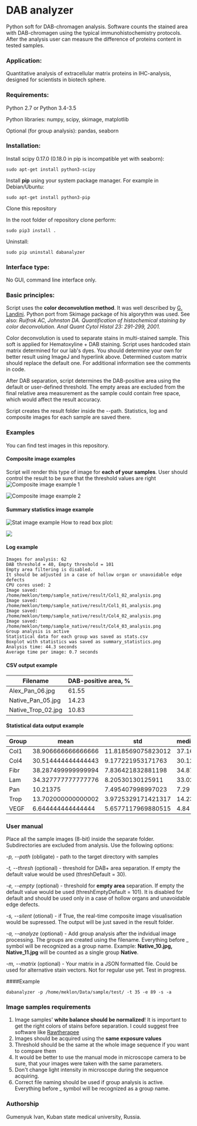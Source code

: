 # DAB analyzer
Python soft for DAB-chromagen analysis. Software counts the stained area with DAB-chromagen using the typical immunohistochemistry protocols. After the analysis user can measure the difference of proteins content in tested samples.

### Application:
Quantitative analysis of extracellular matrix proteins in IHC-analysis, designed for scientists in biotech sphere. 

### Requirements:
Python 2.7 or Python 3.4-3.5

Python libraries: numpy, scipy, skimage, matplotlib

Optional (for group analysis): pandas, seaborn

### Installation:
Install scipy 0.17.0 (0.18.0 in pip is incompatible yet with seaborn):

```
sudo apt-get install python3-scipy
```

Install **pip** using your system package manager. For example in Debian/Ubuntu:

```
sudo apt-get install python3-pip
```

Clone this repository

In the root folder of repository clone perform:

```
sudo pip3 install .
```

Uninstall:
```
sudo pip uninstall dabanalyzer
```

### Interface type:
No GUI, command line interface only.

### Basic principles:
Script uses the **color deconvolution method**. It was well described by [G. Landini](http://www.mecourse.com/landinig/software/cdeconv/cdeconv.html). Python port from Skimage package of his algorythm was used. See also: *Ruifrok AC, Johnston DA. Quantification of histochemical staining by color deconvolution. Anal Quant Cytol Histol 23: 291-299, 2001.*

Color deconvolution is used to separate stains in multi-stained sample. This soft is applied for Hematoxyline + DAB staining. Script uses hardcoded stain matrix determined for our lab's dyes. You should determine your own for better result using ImageJ and hyperlink above. Determined custom matrix should replace the default one. For additional information see the comments in code.

After DAB separation, script determines the DAB-positive area using the default or user-defined threshold. The empty areas are excluded from the final relative area measurement as the sample could contain free space, which would affect the result accuracy.

Script creates the result folder inside the --path. Statistics, log and composite images for each sample are saved there.
### Examples
You can find test images in this repository.

#### Composite image examples
Script will render this type of image for **each of your samples**. User should control the result to be sure that the threshold values are right
![Composite image example 1](https://github.com/meklon/DAB_analyzer/blob/master/test%20images/result%20example/Native_Pan_05_analysis.png "Composite image example")

![Composite image example 2](https://github.com/meklon/DAB_analyzer/blob/master/test%20images/result%20example/Alex_Pan_08_analysis.png "Composite image example")

#### Summary statistics image example
![Stat image example](https://github.com/meklon/DAB_analyzer/blob/master/test%20images/result%20example/summary_statistics.png "Stat image example")
How to read box plot:

![](http://i1.wp.com/flowingdata.com/wp-content/uploads/2008/02/box-plot-explained.gif?w=1090)
#### Log example
```
Images for analysis: 62
DAB threshold = 40, Empty threshold = 101
Empty area filtering is disabled.
It should be adjusted in a case of hollow organ or unavoidable edge defects
CPU cores used: 2
Image saved: /home/meklon/temp/sample_native/result/Col1_02_analysis.png
Image saved: /home/meklon/temp/sample_native/result/Col1_01_analysis.png
Image saved: /home/meklon/temp/sample_native/result/Col4_02_analysis.png
Image saved: /home/meklon/temp/sample_native/result/Col4_03_analysis.png
Group analysis is active
Statistical data for each group was saved as stats.csv
Boxplot with statistics was saved as summary_statistics.png
Analysis time: 44.3 seconds
Average time per image: 0.7 seconds
```
#### CSV output example
Filename | DAB-positive area, %
------------ | -------------
Alex_Pan_06.jpg|61.55
Native_Pan_05.jpg|14.23
Native_Trop_02.jpg|10.83

#### Statistical data output example
Group|mean|std|median|amin|amax
------------ | -------------| -------------| -------------| -------------| -------------|
Col1|38.906666666666666|11.818569075823012|37.16|24.58|61.12
Col4|30.514444444444443|9.177221953171763|30.12|16.62|45.66
Fibr|38.287499999999994|7.836421832881198|34.875|30.41|53.51
Lam|34.327777777777776|8.20530130125911|33.02|21.88|46.8
Pan|10.21375|7.495407998997023|7.29|2.92|21.97
Trop|13.702000000000002|3.9725329171421317|14.235|7.22|20.34
VEGF|6.644444444444444|5.6577117969880515|4.84|0.96|16.7

### User manual
Place all the sample images (8-bit) inside the separate folder. Subdirectories are excluded from analysis. Use the following options:

*-p, --path* (obligate) - path to the target directory with samples

*-t, --thresh* (optional) - threshold for DAB+ area separation. If empty the default value would be used (threshDefault = 30).

*-e, --empty* (optional) - threshold for **empty area** separation. If empty the default value would be used (threshEmptyDefault = 101). It is disabled for default and should be used only in a case of hollow organs and unavoidable edge defects.

*-s, --silent* (otional) - if True, the real-time composite image visualisation would be supressed. The output will be just saved in the result folder.

*-a, --analyze* (optional) - Add group analysis after the indvidual image processing. The groups are created using the filename. Everything before _ symbol will be recognized as a group name. Example: **Native_10.jpg, Native_11.jpg** will be counted as a single group **Native**.

*-m, --matrix* (optional) - Your matrix in a JSON formatted file. Could be used for alternative stain vectors. Not for regular use yet. Test in progress.

####Example
````
dabanalyzer -p /home/meklon/Data/sample/test/ -t 35 -e 89 -s -a
````

### Image samples requirements
1. Image samples' **white balance should be normalized**! It is important to get the right colors of stains before separation. I could suggest free software like [Rawtherapee](http://rawtherapee.com/)
2. Images should be acquired using the **same exposure values**
3. Threshold should be the same at the whole image sequence if you want to compare them
4. It would be better to use the manual mode in microscope camera to be sure, that your images were taken with the same parameters.
5. Don't change light intensity in microscope during the sequence acquiring.
6. Correct file naming should be used if group analysis is active. Everything before _ symbol will be recognized as a group name.

### Authorship
Gumenyuk Ivan, Kuban state medical university, Russia.
